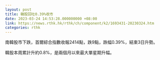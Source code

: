 ```yaml
---
layout: post
title: 韓股回吐0.39%收市
date: 2023-03-24 14:53:28.000000000 +08:00
link: https://news.rthk.hk/rthk/ch/component/k2/1693431-20230324.htm
categories: rthk
---
```


南韓股市下跌，首爾綜合指數收報2414點，跌9點，跌幅0.39%，結束3日升勢。

韓股本周累計升約0.8%，是兩個月以來最大單星期升幅。
